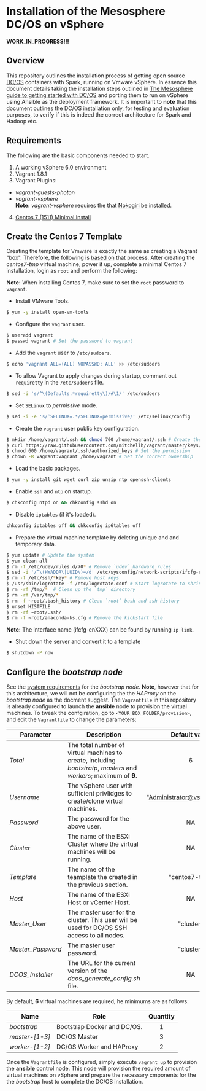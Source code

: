 # Installation of the Mesosphere DC/OS on vSphere
__WORK_IN_PROGRESS!!!__

## Overview
This repository outlines the installation process of getting open source [DC/OS](https://mesosphere.com/blog/2016/04/19/open-source-dcos/) containers with Spark, running on Vmware vSphere. In essence this document details taking the installation steps outlined in [The Mesosphere guide to getting started with DC/OS](https://mesosphere.com/blog/2016/04/20/mesosphere-guide-getting-started-dcos/) and porting them to run on vSphere using Ansible as the deployment framework.  It is important to __note__ that this document outlines the DC/OS installation only, for testing and evaluation purposes, to verify if this is indeed the correct architecture for Spark and Hadoop etc.

## Requirements
The following are the basic components needed to start. 
1. A working vSphere 6.0 environment
2. Vagrant 1.8.1
3. Vagrant Plugins:
  - _vagrant-guests-photon_
  - _vagrant-vsphere_  
    __Note:__ _vagrant-vsphere_ requires the that [Nokogiri](http://www.nokogiri.org/tutorials/installing_nokogiri.html) be installed.
4. [Centos 7 (1511) Minimal Install](http://buildlogs.centos.org/rolling/7/isos/x86_64/CentOS-7-x86_64-Minimal.iso)

## Create the Centos 7 Template
Creating the template for Vmware is exactly the same as creating a Vagrant "box". Therefore, the following is [based on](http://www.hostedcgi.com/how-to-create-a-centos-7-0-vagrant-base-box/) that process. After creating the *centos7-tmp* virtual machine, power it up, complete a minimal Centos 7 installation, login as `root` and perform the following:  

__Note:__ When installing Centos 7, make sure to set the `root` password to `vagrant`.
- Install VMware Tools.
```sh
$ yum -y install open-vm-tools
```
- Configure the `vagrant` user.
```sh
$ useradd vagrant
$ passwd vagrant # Set the password to vagrant
```
- Add the `vagrant` user to `/etc/sudoers`.
```sh
$ echo 'vagrant ALL=(ALL) NOPASSWD: ALL' >> /etc/sudoers
```
- To allow Vagrant to apply changes during startup, comment out `requiretty` in the `/etc/sudoers` file.
```sh
$ sed -i 's/^\(Defaults.*requiretty\)/#\1/' /etc/sudoers
```
- Set `SELinux` to *permissive* mode.
```sh
$ sed -i -e 's/^SELINUX=.*/SELINUX=permissive/' /etc/selinux/config
```
- Create the `vagrant` user public key configuration.
```sh
$ mkdir /home/vagrant/.ssh && chmod 700 /home/vagrant/.ssh # Create the `.ssh` directory
$ curl https://raw.githubusercontent.com/mitchellh/vagrant/master/keys/vagrant.pub >> /home/vagrant/.ssh/authorized_keys # get the public key
$ chmod 600 /home/vagrant/.ssh/authorized_keys # Set the permission
$ chown -R vagrant:vagrant /home/vagrant # Set the correct ownership
```
- Load the basic packages.
```sh
$ yum -y install git wget curl zip unzip ntp openssh-clients
```
- Enable `ssh` and `ntp` on startup.
```sh
$ chkconfig ntpd on && chkconfig sshd on
```
- Disable `iptables` (if it's loaded).
```sh
chkconfig iptables off && chkconfig ip6tables off
```
- Prepare the virtual machine template by deleting unique and and temporary data.
```sh
$ yum update # Update the system
$ yum clean all
$ rm -f /etc/udev/rules.d/70* # Remove `udev` hardware rules
$ sed -i '/^\(HWADDR\|UUID\)=/d' /etc/sysconfig/network-scripts/ifcfg-enXXX # Remove MAC, UUID from ifcfg; where XXX is the name 
$ rm -f /etc/ssh/*key* # Remove host keys
$ /usr/sbin/logrotate -f /etc/logrotate.conf # Start logrotate to shrink logspace used
$ rm -rf /tmp/*  # Clean up the `tmp` directory
$ rm -rf /var/tmp/*  
$ rm -f ~root/.bash_history # Clean `root` bash and ssh history
$ unset HISTFILE
$ rm -rf ~root/.ssh/ 
$ rm -f ~root/anaconda-ks.cfg # Remove the kickstart file
```
__Note:__ The interface name (ifcfg-enXXX) can be found by running `ip link`.
- Shut down the server and convert it to a template
```sh
$ shutdown -P now
```

## Configure the *bootstrap node*
See the [system requirements](https://dcos.io/docs/1.7/administration/installing/custom/system-requirements/) for the *bootstrap node*. __Note__, however that for this architecture, we will not be configuring the the *HAProxy* on the *bootstrap node* as the docment suggest. The `Vagrantfile` in this repository is already configured to launch the __ansible__ node to provision the virtual machines. To tweak the confgiration, go to `<YOUR_BOX_FOLDER/provision>`, and edit the `Vagrantfile` to change the parameters: 

| Parameter  | Description | Default value |
|------------|-------------|:-------------:|
| *Total* | The total number of virtual machines to create, including *bootstratp*, *masters* and *workers*; maximum of __9__.  | 6 |
| *Username* | The vSphere user with sufficient privlidges to create/clone virtual machines. | "Administrator@vsphere.local" |
| *Password* | The password for the above user.  | NA |
| *Cluster* | The name of the ESXi Cluster where the virtual machines will be running. | NA |
| *Template* | The name of the teamplate the created in the previous section. | "centos7-tmp" |
| *Host* | The name of the ESXi Host or vCenter Host. | NA |
| *Master_User* | The master user for the cluster. This user will be used for DC/OS SSH access to all nodes. | "cluster" |
| *Master_Password* | The master user password. | "cluster" |
| *DCOS_Installer* | The URL for the current version of the *dcos_generate_config.sh* file. | NA |

By default, __6__ virtual machines are required,  he minimums are as follows:

| Name | Role | Quantity |
|------|------|:--------:|
| *bootstrap* | Bootstrap Docker and DC/OS. | 1 |
| *master-[1-3]* | DC/OS Master | 3 |
| *worker-[1-2]* | DC/OS Worker and HAProxy | 2 |
Once the `Vagrantfile` is configured, simply execute `vagrant up` to provision the __ansible__ control node. This node will provision the required amount of virtual machines on vSphere and prepare the necessary cmponents for the the *bootstrap* host to complete the DC/OS installation. 